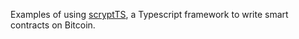 Examples of using [scryptTS](https://scrypt.io/scryptTS), a Typescript framework to write smart contracts on Bitcoin.